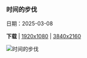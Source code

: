 ### 时间的步伐

日期：2025-03-08

**下载**  |  [1920x1080](https://cn.bing.com/th?id=OHR.ItalyClock_ZH-CN0846995743_1920x1080.jpg)  |  [3840x2160](https://cn.bing.com/th?id=OHR.ItalyClock_ZH-CN0846995743_UHD.jpg)

![时间的步伐](https://cn.bing.com/th?id=OHR.ItalyClock_ZH-CN0846995743_1920x1080.jpg "圣马可钟楼，威尼斯，意大利 (© scaliger/Getty Images)")

